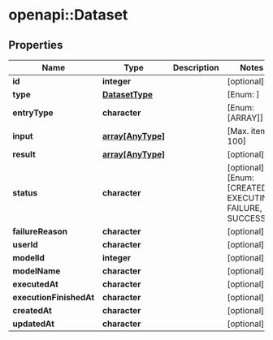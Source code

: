 # openapi::Dataset


## Properties
Name | Type | Description | Notes
------------ | ------------- | ------------- | -------------
**id** | **integer** |  | [optional] 
**type** | [**DatasetType**](DatasetType.md) |  | [Enum: ] 
**entryType** | **character** |  | [Enum: [ARRAY]] 
**input** | [**array[AnyType]**](AnyType.md) |  | [Max. items: 100] 
**result** | [**array[AnyType]**](AnyType.md) |  | [optional] 
**status** | **character** |  | [optional] [Enum: [CREATED, EXECUTING, FAILURE, SUCCESS]] 
**failureReason** | **character** |  | [optional] 
**userId** | **character** |  | [optional] 
**modelId** | **integer** |  | [optional] 
**modelName** | **character** |  | [optional] 
**executedAt** | **character** |  | [optional] 
**executionFinishedAt** | **character** |  | [optional] 
**createdAt** | **character** |  | [optional] 
**updatedAt** | **character** |  | [optional] 


